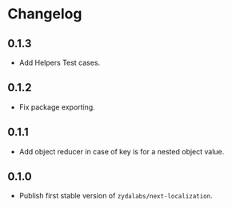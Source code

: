 # Changelog

## 0.1.3

- Add Helpers Test cases.

## 0.1.2

- Fix package exporting.

## 0.1.1

- Add object reducer in case of key is for a nested object value.

## 0.1.0

- Publish first stable version of `zydalabs/next-localization`.
